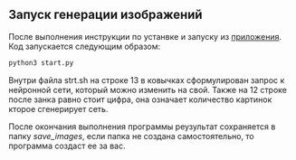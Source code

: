 ## Запуск генерации изображений

После выполнения инструкции по устанвке и запуску из [приложения](https://github.com/keoni02032/MouseHub/blob/main/application.md). Код запускается следующим образом:

```python
python3 start.py
```

Внутри файла strt.sh на строке 13  в ковычках сформулирован запрос к нейронной сети, который можно изменить на свой. Также на 12 строке после занка равно стоит цифра, она означает количество картинок кторое сгенерирует сеть.

После окончания выполнения программы реузультат сохраняется в папку *save_images*, если папка не создана самостоятельно, то программа создаст ее за вас.

